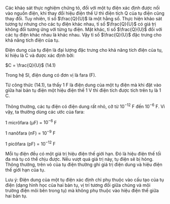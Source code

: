 Các khảo sát thực nghiệm chứng tỏ, đối với một tụ điện xác định được nối vào nguồn điện, khi thay đổi hiệu điện thế U thì điện tích Q của tụ điện cũng thay đổi. Tuy nhiên, tỉ số $\frac{Q}{U}$ là một hằng số. Thực hiện khảo sát tương tự nhưng cho các tụ điện khác nhau, tỉ số $\frac{Q}{U}$ có giá trị không đổi tương ứng với từng tụ điện. Mặt khác, tỉ số $\frac{Q}{U}$ đối với các tụ điện khác nhau là khác nhau. Vậy tỉ số $\frac{Q}{U}$ đặc trưng cho khả năng tích điện của tụ.

Điện dung của tụ điện là đại lượng đặc trưng cho khả năng tích điện của tụ, kí hiệu là C và được xác định bởi:

$C = \frac{Q}{U}$ (14.1)

Trong hệ SI, điện dung có đơn vị là fara (F).

Từ công thức (14.1), ta thấy 1 F là điện dung của một tụ điện mà khi đặt vào giữa hai bản tụ điện một hiệu điện thế 1 V thì điện tích được tích trên tụ là 1 C.

Thông thường, các tụ điện có điện dung rất nhỏ, cỡ từ $10^{-12}$ F đến $10^{-6}$ F. Vì vậy, ta thường dùng các ước của fara:

1 micrôfara (μF) = $10^{-6}$ F

1 nanôfara (nF) = $10^{-9}$ F

1 picôfara (pF) = $10^{-12}$ F

Mỗi tụ điện đều có một giá trị hiệu điện thế giới hạn. Đó là hiệu điện thế tối đa mà tụ có thể chịu được. Nếu vượt quá giá trị này, tụ điện sẽ bị hỏng. Thông thường, trên vỏ của tụ điện thường ghi giá trị điện dung và hiệu điện thế giới hạn của tụ.

Lưu ý: Điện dung của một tụ điện xác định chỉ phụ thuộc vào cấu tạo của tụ điện (dạng hình học của hai bản tụ, vị trí tương đối giữa chúng và môi trường điện môi bên trong tụ) mà không phụ thuộc vào hiệu điện thế giữa hai bản tụ.